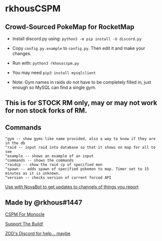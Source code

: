 # rkhousCSPM

## Crowd-Sourced PokeMap for RocketMap

- Install discord.py using: `python3 -m pip install -U discord.py`
- Copy `config.py.example` to `config.py`. Then edit it and make your changes.
- Run with: `python3 rkhouscspm.py`

- You may need `pip3 install mysqlclient`


- Note: Gym names in raids do not have to be completely filled in, just enough so MySQL can find a single gym.

## This is for STOCK RM only, may or may not work for non stock forks of RM.

## Commands

    ^gym -- show gyms like name provided, also a way to know if they are in the db
    ^raid -- input raid into database so that it shows on map for all to see
    ^example -- shows an example of an input
    ^commands -- shows the commands
    ^raidcp -- show the raid cp of specified mon
    ^spawn -- adds spawn of specified pokemon to map. Timer set to 15 minutes as it is unknown.
    ^version -- checks version of current forced API

[Use with NovaBot to get updates to channels of things you report](https://github.com/novskey/novabot/tree/wip)


## Made by @rkhous#1447

[CSPM For Monocle](https://github.com/rkhous/CSPM)


[Support The Build!](https://www.paypal.me/zod5578)


[ZOD's Discord for help... maybe](https://discord.gg/jNPzJKT)
